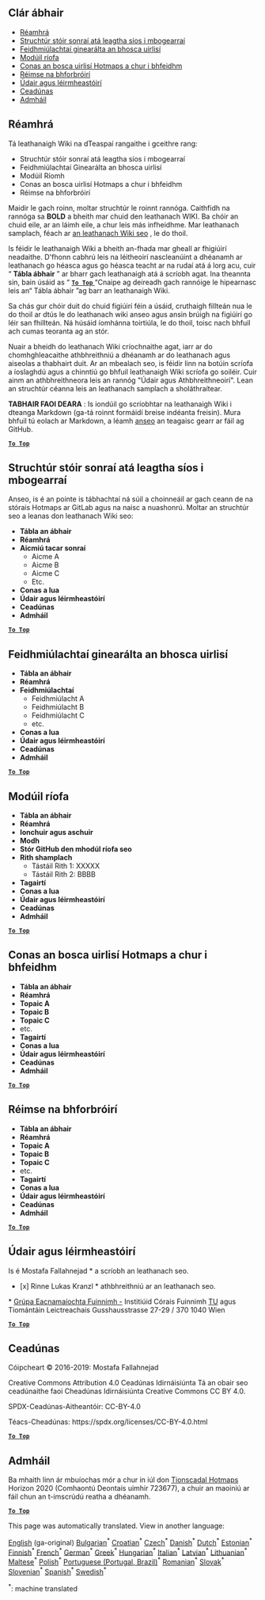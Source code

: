 <h2> Clár ábhair </h2><ul><li> <a href="#Introduction">Réamhrá</a> </li><li> <a href="#Hotmaps-data-set-repository-structure">Struchtúr stóir sonraí atá leagtha síos i mbogearraí</a> </li><li> <a href="#General-functionalities-of-the-toolbox">Feidhmiúlachtaí ginearálta an bhosca uirlisí</a> </li><li> <a href="#Calculation-modules">Modúil ríofa</a> </li><li> <a href="#How-to-apply-the-Hotmaps-toolbox">Conas an bosca uirlisí Hotmaps a chur i bhfeidhm</a> </li><li> <a href="#Developers-area">Réimse na bhforbróirí</a> </li><li> <a href="#authors-and-reviewers">Údair agus léirmheastóirí</a> </li><li> <a href="#license">Ceadúnas</a> </li><li> <a href="#acknowledgement">Admháil</a> </li></ul><h2> Réamhrá </h2><p> Tá leathanaigh Wiki na dTeaspaí rangaithe i gceithre rang: </p><ul><li> Struchtúr stóir sonraí atá leagtha síos i mbogearraí </li><li> Feidhmiúlachtaí Ginearálta an bhosca uirlisí </li><li> Modúil Ríomh </li><li> Conas an bosca uirlisí Hotmaps a chur i bhfeidhm </li><li> Réimse na bhforbróirí </li></ul><p> Maidir le gach roinn, moltar struchtúr le roinnt rannóga. Caithfidh na rannóga sa <strong>BOLD</strong> a bheith mar chuid den leathanach WIKI. Ba chóir an chuid eile, ar an láimh eile, a chur leis más infheidhme. Mar leathanach samplach, féach ar <a href="https://github.com/HotMaps/hotmaps_wiki/wiki/CM-District-heating-potential-user-defined-thresholds">an leathanach Wiki seo</a> , le do thoil. </p><p> Is féidir le leathanaigh Wiki a bheith an-fhada mar gheall ar fhigiúirí neadaithe. D&#39;fhonn cabhrú leis na léitheoirí nascleanúint a dhéanamh ar leathanach go héasca agus go héasca teacht ar na rudaí atá á lorg acu, cuir “ <strong>Tábla ábhair</strong> ” ar bharr gach leathanaigh atá á scríobh agat. Ina theannta sin, bain úsáid as “ <ins> <code><strong><a href="#table-of-contents">To Top</a></strong></code> </ins> “Cnaipe ag deireadh gach rannóige le hipearnasc leis an“ Tábla ábhair ”ag barr an leathanaigh Wiki. </p><p> Sa chás gur chóir duit do chuid figiúirí féin a úsáid, cruthaigh fillteán nua le do thoil ar dtús le do leathanach wiki anseo agus ansin brúigh na figiúirí go léir san fhillteán. Ná húsáid íomhánna toirtiúla, le do thoil, toisc nach bhfuil ach cumas teoranta ag an stór. </p><p> Nuair a bheidh do leathanach Wiki críochnaithe agat, iarr ar do chomhghleacaithe athbhreithniú a dhéanamh ar do leathanach agus aiseolas a thabhairt duit. Ar an mbealach seo, is féidir linn na botúin scríofa a íoslaghdú agus a chinntiú go bhfuil leathanaigh Wiki scríofa go soiléir. Cuir ainm an athbhreithneora leis an rannóg &quot;Údair agus Athbhreithneoirí&quot;. Lean an struchtúr céanna leis an leathanach samplach a sholáthraítear. </p><p> <strong>TABHAIR FAOI DEARA</strong> : Is iondúil go scríobhtar na leathanaigh Wiki i dteanga Markdown (ga-tá roinnt formáidí breise indéanta freisin). Mura bhfuil tú eolach ar Markdown, a léamh <a href="https://guides.github.com/features/mastering-markdown/">anseo</a> an teagaisc gearr ar fáil ag GitHub. </p><p><ins> <code><strong><a href="#table-of-contents">To Top</a></strong></code> </ins> </p><h2> Struchtúr stóir sonraí atá leagtha síos i mbogearraí </h2><p> Anseo, is é an pointe is tábhachtaí ná súil a choinneáil ar gach ceann de na stórais Hotmaps ar GitLab agus na naisc a nuashonrú. Moltar an struchtúr seo a leanas don leathanach Wiki seo: </p><ul><li> <strong>Tábla an ábhair</strong> </li><li> <strong>Réamhrá</strong> </li><li> <strong>Aicmiú tacar sonraí</strong> <ul><li> Aicme A </li><li> Aicme B </li><li> Aicme C </li><li> Etc. </li></ul></li><li> <strong>Conas a lua</strong> </li><li> <strong>Údair agus léirmheastóirí</strong> </li><li> <strong>Ceadúnas</strong> </li><li> <strong>Admháil</strong> </li></ul><p><ins> <code><strong><a href="#table-of-contents">To Top</a></strong></code> </ins> </p><h2> Feidhmiúlachtaí ginearálta an bhosca uirlisí </h2><ul><li> <strong>Tábla an ábhair</strong> </li><li> <strong>Réamhrá</strong> </li><li> <strong>Feidhmiúlachtaí</strong> <ul><li> Feidhmiúlacht A </li><li> Feidhmiúlacht B </li><li> Feidhmiúlacht C </li><li> etc. </li></ul></li><li> <strong>Conas a lua</strong> </li><li> <strong>Údair agus léirmheastóirí</strong> </li><li> <strong>Ceadúnas</strong> </li><li> <strong>Admháil</strong> </li></ul><p><ins> <code><strong><a href="#table-of-contents">To Top</a></strong></code> </ins> </p><h2> Modúil ríofa </h2><ul><li> <strong>Tábla an ábhair</strong> </li><li> <strong>Réamhrá</strong> </li><li> <strong>Ionchuir agus aschuir</strong> </li><li> <strong>Modh</strong> </li><li> <strong>Stór GitHub den mhodúl ríofa seo</strong> </li><li> <strong>Rith shamplach</strong> <ul><li> Tástáil Rith 1: XXXXX </li><li> Tástáil Rith 2: BBBB </li></ul></li><li> <strong>Tagairtí</strong> </li><li> <strong>Conas a lua</strong> </li><li> <strong>Údair agus léirmheastóirí</strong> </li><li> <strong>Ceadúnas</strong> </li><li> <strong>Admháil</strong> </li></ul><p><ins> <code><strong><a href="#table-of-contents">To Top</a></strong></code> </ins> </p><h2> Conas an bosca uirlisí Hotmaps a chur i bhfeidhm </h2><ul><li> <strong>Tábla an ábhair</strong> </li><li> <strong>Réamhrá</strong> </li><li> <strong>Topaic A</strong> </li><li> <strong>Topaic B</strong> </li><li> <strong>Topaic C</strong> </li><li> etc. </li><li> <strong>Tagairtí</strong> </li><li> <strong>Conas a lua</strong> </li><li> <strong>Údair agus léirmheastóirí</strong> </li><li> <strong>Ceadúnas</strong> </li><li> <strong>Admháil</strong> </li></ul><p><ins> <code><strong><a href="#table-of-contents">To Top</a></strong></code> </ins> </p><h2> Réimse na bhforbróirí </h2><ul><li> <strong>Tábla an ábhair</strong> </li><li> <strong>Réamhrá</strong> </li><li> <strong>Topaic A</strong> </li><li> <strong>Topaic B</strong> </li><li> <strong>Topaic C</strong> </li><li> etc. </li><li> <strong>Tagairtí</strong> </li><li> <strong>Conas a lua</strong> </li><li> <strong>Údair agus léirmheastóirí</strong> </li><li> <strong>Ceadúnas</strong> </li><li> <strong>Admháil</strong> </li></ul><p><ins> <code><strong><a href="#table-of-contents">To Top</a></strong></code> </ins> </p><h2> Údair agus léirmheastóirí </h2><p> Is é Mostafa Fallahnejad * a scríobh an leathanach seo. </p><ul><li> [x] Rinne Lukas Kranzl * athbhreithniú ar an leathanach seo. </li></ul><p> * <a href="https://eeg.tuwien.ac.at/">Grúpa Eacnamaíochta Fuinnimh -</a> Institiúid Córais Fuinnimh <a href="https://eeg.tuwien.ac.at/">TU</a> agus Tiomántáin Leictreachais Gusshausstrasse 27-29 / 370 1040 Wien </p><p><ins> <code><strong><a href="#table-of-contents">To Top</a></strong></code> </ins> </p><h2> Ceadúnas </h2><p> Cóipcheart © 2016-2019: Mostafa Fallahnejad </p><p> Creative Commons Attribution 4.0 Ceadúnas Idirnáisiúnta Tá an obair seo ceadúnaithe faoi Cheadúnas Idirnáisiúnta Creative Commons CC BY 4.0. </p><p> SPDX-Ceadúnas-Aitheantóir: CC-BY-4.0 </p><p> Téacs-Cheadúnas: https://spdx.org/licenses/CC-BY-4.0.html </p><p><ins> <code><strong><a href="#table-of-contents">To Top</a></strong></code> </ins> </p><h2> Admháil </h2><p> Ba mhaith linn ár mbuíochas mór a chur in iúl don <a href="https://www.hotmaps-project.eu">Tionscadal Hotmaps</a> Horizon 2020 (Comhaontú Deontais uimhir 723677), a chuir an maoiniú ar fáil chun an t-imscrúdú reatha a dhéanamh. </p><p><ins> <code><strong><a href="#table-of-contents">To Top</a></strong></code> </ins> </p>

This page was automatically translated. View in another language:

[English](en-Guidelines-for-writing-a-Hotmaps-Wiki-page) (ga-original) [Bulgarian](bg-Guidelines-for-writing-a-Hotmaps-Wiki-page)<sup>\*</sup> [Croatian](hr-Guidelines-for-writing-a-Hotmaps-Wiki-page)<sup>\*</sup> [Czech](cs-Guidelines-for-writing-a-Hotmaps-Wiki-page)<sup>\*</sup> [Danish](da-Guidelines-for-writing-a-Hotmaps-Wiki-page)<sup>\*</sup> [Dutch](nl-Guidelines-for-writing-a-Hotmaps-Wiki-page)<sup>\*</sup> [Estonian](et-Guidelines-for-writing-a-Hotmaps-Wiki-page)<sup>\*</sup> [Finnish](fi-Guidelines-for-writing-a-Hotmaps-Wiki-page)<sup>\*</sup> [French](fr-Guidelines-for-writing-a-Hotmaps-Wiki-page)<sup>\*</sup> [German](de-Guidelines-for-writing-a-Hotmaps-Wiki-page)<sup>\*</sup> [Greek](el-Guidelines-for-writing-a-Hotmaps-Wiki-page)<sup>\*</sup> [Hungarian](hu-Guidelines-for-writing-a-Hotmaps-Wiki-page)<sup>\*</sup>  [Italian](it-Guidelines-for-writing-a-Hotmaps-Wiki-page)<sup>\*</sup> [Latvian](lv-Guidelines-for-writing-a-Hotmaps-Wiki-page)<sup>\*</sup> [Lithuanian](lt-Guidelines-for-writing-a-Hotmaps-Wiki-page)<sup>\*</sup> [Maltese](mt-Guidelines-for-writing-a-Hotmaps-Wiki-page)<sup>\*</sup> [Polish](pl-Guidelines-for-writing-a-Hotmaps-Wiki-page)<sup>\*</sup> [Portuguese (Portugal, Brazil)](pt-Guidelines-for-writing-a-Hotmaps-Wiki-page)<sup>\*</sup> [Romanian](ro-Guidelines-for-writing-a-Hotmaps-Wiki-page)<sup>\*</sup> [Slovak](sk-Guidelines-for-writing-a-Hotmaps-Wiki-page)<sup>\*</sup> [Slovenian](sl-Guidelines-for-writing-a-Hotmaps-Wiki-page)<sup>\*</sup> [Spanish](es-Guidelines-for-writing-a-Hotmaps-Wiki-page)<sup>\*</sup> [Swedish](sv-Guidelines-for-writing-a-Hotmaps-Wiki-page)<sup>\*</sup> 

<sup>\*</sup>: machine translated
